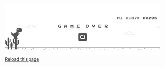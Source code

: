 ﻿<div >
  <a href="https://abd-01.github.io/mQnWbEvRcTxYzU/" target="_blank">
    <img src="https://github.com/ABD-01/ABD-01/blob/master/dino.png" alt="" width="100%" height="70%">
  </a>
  <a href="https://abd-01.github.io/mQnWbEvRcTxYzU/">Reload this page</a>
</div>

<!--
### Hi there 👋

**ABD-01/ABD-01** is a ✨ _special_ ✨ repository because its `README.md` (this file) appears on your GitHub profile.

Here are some ideas to get you started:

- 🔭 I’m currently working on ...
- 🌱 I’m currently learning ...
- 👯 I’m looking to collaborate on ...
- 🤔 I’m looking for help with ...
- 💬 Ask me about ...
- 📫 How to reach me: ...
- 😄 Pronouns: ...
- ⚡ Fun fact: ...
-->
